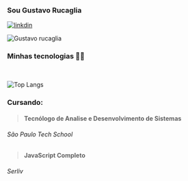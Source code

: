 
### Sou Gustavo Rucaglia 

[![linkdin](https://img.shields.io/badge/LinkedIn-0077B5?style=for-the-badge&logo=linkedin&logoColor=white)](https://www.linkedin.com/in/gustavo-rucaglia-bozetti-santiago-031888248/)

![Gustavo rucaglia](https://github-readme-stats.vercel.app/api?username=gustavoRucaglia&show_icons=true&theme=radical)


### Minhas tecnologias 🧑‍💻
<br>

![Top Langs](https://github-readme-stats.vercel.app/api/top-langs/?username=gustavoRucaglia&layout=compact)

<h3>Cursando:</h3>

> <h4>Tecnólogo de Analise e Desenvolvimento de Sistemas</h4>
<h6>São Paulo Tech School</h6>

> <h4> JavaScript Completo</h4>
<h6>Serliv<h6>
